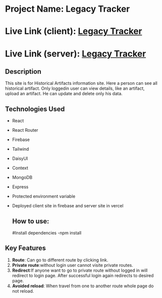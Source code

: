 # Project Name: Legacy Tracker

# Live Link (client): [Legacy Tracker](https://b10-a11-historical-artifact.web.app/)
# Live Link (server): [Legacy Tracker](https://b10a11-server.vercel.app/)

## Description
This site is for Historical Artifacts information site. Here a person can see all historical artifact. Only loggedin user can view details, like an artifact, upload an artifact. He can update and delete only his data.
## Technologies Used
- React
- React Router
- Firebase
- Tailwind
- DaisyUI
- Context
- MongoDB
- Express
- Protected environment variable
- Deployed client site in firebase and server site in vercel

  ## How to use:
  #Install dependencies
  -npm install


## Key Features
1. **Route**: Can go to different route by clicking link.
2. **Private route**:without login user cannot visite private routes.
3. **Redirect**:If anyone want to go to private route without logged in will redirect to login page. After successful login again redirects to desired page.
3. **Avoided reload**: When travel from one to another route whole page do not reload.
